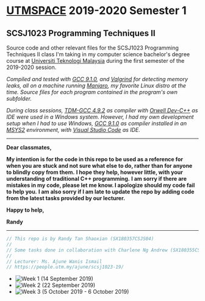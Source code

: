 # [UTMSPACE](https://www4.utmspace.edu.my/) 2019-2020 Semester 1
## SCSJ1023 Programming Techniques II
Source code and other relevant files for the SCSJ1023 Programming Techniques II class I'm taking in my computer science bachelor's degree course at [Universiti Teknologi Malaysia](http://www.utm.my/) during the first semester of the 2019-2020 session.

*Compiled and tested with [GCC 9.1.0](https://gcc.gnu.org),  and [Valgrind](http://valgrind.org/) for detecting memory leaks, all on a machine running [Manjaro](https://manjaro.org/), my favorite Linux distro at the time. Source files for each program contained in the program's own subfolder.*

*During class sessions, [TDM-GCC 4.9.2](http://tdm-gcc.tdragon.net/) as compiler with [Orwell Dev-C++](https://sourceforge.net/projects/orwelldevcpp/) as IDE were used in a Windows system. However, I had my own development setup when I had to use Windows, [GCC 9.1.0](https://gcc.gnu.org) as compiler installed in an [MSYS2](http://www.msys2.org/) environment, with [Visual Studio Code](https://code.visualstudio.com/) as IDE.*

<hr>

**Dear classmates,**

**My intention is for the code in this repo to be used as a reference for when you are stuck and not sure what else to do, rather than for anyone to blindly copy from them.**
**I hope they help, however little, with your understanding of traditional C++ programming.**
**I am sorry if there are mistakes in my code, please let me know. I apologize should my code fail to help you.**
**I am also sorry if I am late to update the repo by adding code from the latest tasks provided by our lecturer.**



**Happy to help,**

**Randy**

<hr>

```cpp
// This repo is by Randy Tan Shaoxian (SX180357CSJS04)
//
// Some tasks done in collaboration with Charlene Ng Andrew (SX180355CSJS04)
//
// Lecturer: Ms. Ajune Wanis Ismail
// https://people.utm.my/ajune/scsj1023-19/
```

* ![Week 1 (14 September 2019)](week_01_14-Sep-2019/)
* ![Week 2 (22 September 2019)](week_02_22-Sep-2019/)
* ![Week 3 (5 October 2019 - 6 October 2019)](week_03_0506-Oct-2019/)